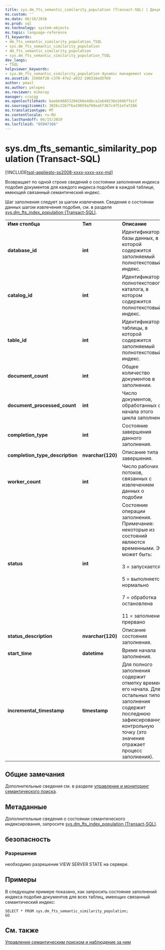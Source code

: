 ```yaml
---
title: sys.dm_fts_semantic_similarity_population (Transact-SQL) | Документация Майкрософт
ms.custom: ''
ms.date: 06/10/2016
ms.prod: sql
ms.technology: system-objects
ms.topic: language-reference
f1_keywords:
- dm_fts_semantic_similarity_population_TSQL
- sys.dm_fts_semantic_similarity_population
- dm_fts_semantic_similarity_population
- sys.dm_fts_semantic_similarity_population_TSQL
dev_langs:
- TSQL
helpviewer_keywords:
- sys.dm_fts_semantic_similarity_population dynamic management view
ms.assetid: 33666f28-c370-47e2-a932-190316ed5f69
author: pmasl
ms.author: pelopes
ms.reviewer: mikeray
manager: craigg
ms.openlocfilehash: baeb646853294266e4dbca2a649236e1046ffa1f
ms.sourcegitcommit: 3026c22b7fba19059a769ea5f367c4f51efaf286
ms.translationtype: MT
ms.contentlocale: ru-RU
ms.lasthandoff: 06/15/2019
ms.locfileid: "65947166"
---
```

# <a name="sysdmftssemanticsimilaritypopulation-transact-sql"></a>sys.dm_fts_semantic_similarity_population (Transact-SQL)
[!INCLUDE[tsql-appliesto-ss2008-xxxx-xxxx-xxx-md](../../includes/tsql-appliesto-ss2008-xxxx-xxxx-xxx-md.md)]

  Возвращает по одной строке сведений о состоянии заполнения индекса подобия документов для каждого индекса подобия в каждой таблице, имеющей связанный семантический индекс.  
  
 Шаг заполнения следует за шагом извлечения. Сведения о состоянии данных шагом извлечения подобия, см. в разделе [sys.dm_fts_index_population &#40;Transact-SQL&#41;](../../relational-databases/system-dynamic-management-views/sys-dm-fts-index-population-transact-sql.md).  
    
||||  
|-|-|-|  
|**Имя столбца**|**Тип**|**Описание**|  
|**database_id**|**int**|Идентификатор базы данных, в которой содержится заполняемый полнотекстовый индекс.|  
|**catalog_id**|**int**|Идентификатор полнотекстового каталога, в котором содержится полнотекстовый индекс.|  
|**table_id**|**int**|Идентификатор таблицы, в которой содержится заполняемый полнотекстовый индекс.|  
|**document_count**|**int**|Общее количество документов в заполнении.|  
|**document_processed_count**|**int**|Число документов, обработанных с начала этого цикла заполнения|  
|**completion_type**|**int**|Состояние завершения данного заполнения.|  
|**completion_type_description**|**nvarchar(120)**|Описание типа завершения.|  
|**worker_count**|**int**|Число рабочих потоков, связанных с извлечением данных о подобии|  
|**status**|**int**|Состояние операции заполнения. Примечание: некоторые из состояний являются временными. Это может быть:<br /><br /> 3 = запускается<br /><br /> 5 = выполняется нормально<br /><br /> 7 = обработка остановлена<br /><br /> 11 = заполнение прервано|  
|**status_description**|**nvarchar(120)**|Описание состояния заполнения.|  
|**start_time**|**datetime**|Время начала заполнения.|  
|**incremental_timestamp**|**timestamp**|Для полного заполнения содержит отметку времени его начала. Для остальных типов заполнения содержит последнюю зафиксированную контрольную точку (это значение отражает процесс заполнения).|  
  
## <a name="general-remarks"></a>Общие замечания  
 Дополнительные сведения см. в разделе [управление и мониторинг семантического поиска](../../relational-databases/search/manage-and-monitor-semantic-search.md).  
  
## <a name="metadata"></a>Метаданные  
 Дополнительные сведения о состоянии семантического индексирования, запросите [sys.dm_fts_index_population &#40;Transact-SQL&#41;](../../relational-databases/system-dynamic-management-views/sys-dm-fts-index-population-transact-sql.md).  
  
## <a name="security"></a>безопасность  
  
### <a name="permissions"></a>Разрешения  
 необходимо разрешение VIEW SERVER STATE на сервере.  
  
## <a name="examples"></a>Примеры  
 В следующем примере показано, как запросить состояние заполнений индекса подобия документов для всех таблиц, имеющих связанный семантический индекс:  
  
```  
SELECT * FROM sys.dm_fts_semantic_similarity_population;  
GO  
```  
  
## <a name="see-also"></a>См. также  
 [Управление семантическим поиском и наблюдение за ним](../../relational-databases/search/manage-and-monitor-semantic-search.md)  
  
  
